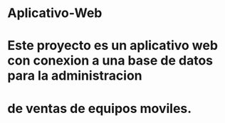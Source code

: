# Aplicativo-Web
# Este proyecto es un aplicativo web con conexion a una base de datos para la administracion 
# de ventas de equipos moviles.
